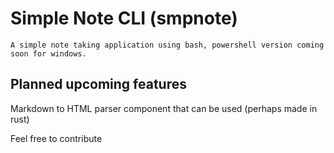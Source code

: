 # Simple Note CLI (smpnote)
	A simple note taking application using bash, powershell version coming soon for windows.

## Planned upcoming features
Markdown to HTML parser component that can be used (perhaps made in rust)


Feel free to contribute
